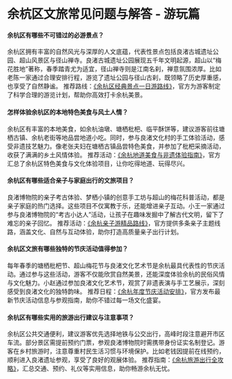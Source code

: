 # 余杭区文旅常见问题与解答 - 游玩篇

#### 余杭区有哪些不可错过的必游景点？

余杭区拥有丰富的自然风光与深厚的人文底蕴，代表性景点包括良渚古城遗址公园、超山风景区与径山禅寺。良渚古城遗址公园展现五千年文明起源，超山以“梅花胜地”著称，春季踏青尤为适宜，径山禅寺则是江南名刹，禅意氛围浓厚。比如老陈一家通过合理安排行程，游览了遗址公园与径山古刹，既领略了历史厚重感，也享受了自然静谧。
 推荐路线：[《余杭区经典景点一日游路线》](https://www.yuhang.gov.cn)，官方为游客制定了科学合理的游览计划，帮助你高效打卡余杭美景。

#### 怎样体验余杭区的本地特色美食与风土人情？

余杭区有丰富的本地美食，如余杭油墩、塘栖枇杷、临平酥饼等，建议游客前往塘栖古镇、余杭老街等地品尝地道小吃。同时，参与良渚文化村的手工体验活动，感受非遗技艺魅力。像老张夫妇在塘栖古镇品尝特色美食，并参加了枇杷采摘活动，收获了满满的乡土风情体验。
 推荐活动：[《余杭地道美食与非遗体验指南》](https://www.yuhang.gov.cn)，官方汇总了余杭区特色美食与文化体验项目，让你吃得地道、玩得尽兴。

#### 余杭区有哪些适合亲子与家庭出行的文旅项目？

良渚博物院的亲子考古体验、梦栖小镇的创意手工坊与超山的梅花科普活动，都是亲子家庭的热门选择。这些项目不仅寓教于乐，还能增进亲子互动。小王一家通过参与良渚博物院的“考古小达人”活动，让孩子在趣味发掘中了解古代文明，留下了难忘的亲子回忆。
 推荐活动：[《余杭亲子游精品路线》](https://www.yuhang.gov.cn)，官方提供多条亲子主题线路，涵盖文化、自然与互动体验，助你打造高质量亲子出行计划。

#### 余杭区文旅有哪些独特的节庆活动值得参加？

每年春季的塘栖枇杷节、超山梅花节与良渚文化艺术节是余杭最具代表性的节庆活动。通过参与这些活动，游客不仅能欣赏自然美景，还能深度体验余杭的民俗风情与文化魅力。小赵通过参加良渚文化艺术节，观赏了非遗表演与手工艺展示，深刻感受到良渚文化的独特韵味。
 推荐日程：[《余杭年度节庆活动安排》](https://www.yuhang.gov.cn)，官方发布最新节庆活动信息与参观指南，助你不错过每一场文化盛宴。

#### 余杭区有哪些实用的旅游出行建议与注意事项？

余杭区公共交通便利，建议游客优先选择地铁与公交出行，高峰时段注意避开市区车流。部分景区需提前预约门票，参观良渚博物院时需携带身份证实名制登记。游客在乡村旅游时，注意尊重村民生活习惯与环境保护。比如老钱因提前在线预约，顺利进入良渚遗址参观，享受了良好的观展体验。
 推荐指南：[《余杭旅游出行全攻略》](https://www.yuhang.gov.cn)，汇总交通、预约、礼仪等实用信息，助你畅游余杭无忧。